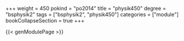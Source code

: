 +++
weight = 450
pokind = "po2014"
title = "physik450"
degree = "bsphysik2"
tags = ["bsphysik2", "physik450"]
categories = ["module"]
bookCollapseSection = true
+++

{{< genModulePage >}}
